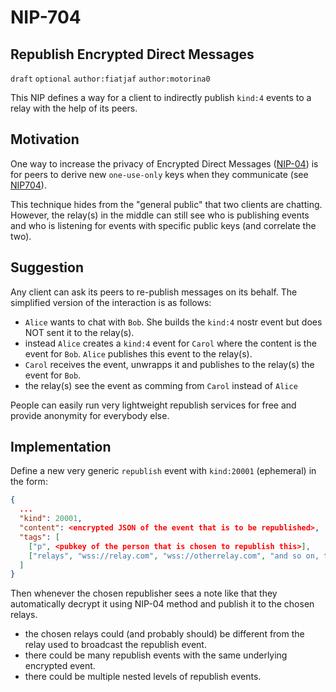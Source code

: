 NIP-704
======

Republish Encrypted Direct Messages
-----------------------------------

`draft` `optional` `author:fiatjaf` `author:motorina0`

This NIP defines a way for a client to indirectly publish `kind:4` events to a relay with the help of its peers.

## Motivation
One way to increase the privacy of Encrypted Direct Messages ([NIP-04](https://github.com/nostr-protocol/nips/blob/master/04.md)) is for peers to derive new `one-use-only` keys when they communicate (see [NIP704](https://github.com/motorina0/nips/blob/dm-one-use-keys/704.md)).

This technique hides from the "general public" that two clients are chatting. However, the relay(s) in the middle can still see who is publishing events and who is listening for events with specific public keys (and correlate the two).

## Suggestion
Any client can ask its peers to re-publish messages on its behalf. The simplified version of the interaction is as follows:
- `Alice` wants to chat with `Bob`. She builds the `kind:4` nostr event but does NOT sent it to the relay(s).
- instead `Alice` creates a `kind:4` event for `Carol` where the content is the event for `Bob`. `Alice` publishes this event to the relay(s).
- `Carol` receives the event, unwrapps it and publishes to the relay(s) the event for `Bob`.
- the relay(s) see the event as comming from `Carol` instead of `Alice`

People can easily run very lightweight republish services for free and provide anonymity for everybody else.

## Implementation
Define a new very generic `republish` event with `kind:20001` (ephemeral) in the form:
```json
{
  ...
  "kind": 20001,
  "content": <encrypted JSON of the event that is to be republished>,
  "tags": [
    ["p", <pubkey of the person that is chosen to republish this>],
    ["relays", "wss://relay.com", "wss://otherrelay.com", "and so on, there could be many of these"]
  ]
}
```

Then whenever the chosen republisher sees a note like that they automatically decrypt it using NIP-04 method and publish it to the chosen relays.
 - the chosen relays could (and probably should) be different from the relay used to broadcast the republish event.
 - there could be many republish events with the same underlying encrypted event.
 - there could be multiple nested levels of republish events.
